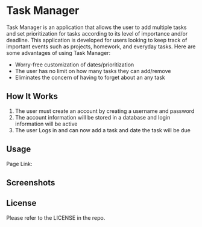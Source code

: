# Task Manager

Task Manager is an application that allows the user to add multiple tasks and set prioritization for tasks according to its level of importance and/or deadline. This application is developed for users looking to keep track of important events such as projects, homework, and everyday tasks.  Here are some advantages of using Task Manager:

* Worry-free customization of dates/prioritization
* The user has no limit on how many tasks they can add/remove
* Eliminates the concern of having to forget about an any task

## How It Works
1. The user must create an account by creating a username and password
2. The account information will be stored in a database and login information will be active
3. The user Logs in and can now add a task and date the task will be due

## Usage

Page Link:


## Screenshots





## License
Please refer to the LICENSE in the repo.
